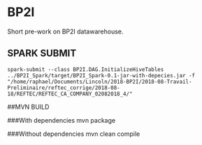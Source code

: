 # BP2I
Short pre-work on BP2I datawarehouse.

## SPARK SUBMIT
    spark-submit --class BP2I.DAG.InitializeHiveTables ../BP2I_Spark/target/BP2I_Spark-0.1-jar-with-depecies.jar -f "/home/raphael/Documents/Lincoln/2018-BP2I/2018-08-Travail-Preliminaire/reftec_corrige/2018-08-18/REFTEC/REFTEC_CA_COMPANY_02082018_4/"

##MVN BUILD


###With dependencies
    mvn package

###Without dependencies
    mvn clean compile